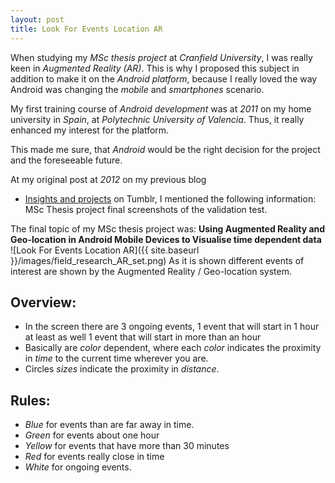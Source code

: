 ```yaml
---
layout: post
title: Look For Events Location AR
---
```


When studying my *MSc thesis project* at *Cranfield University*,
I was really keen in *Augmented Reality (AR)*.
This is why I proposed this subject in addition to make it on the *Android platform*,
because I really loved the way Android was changing the *mobile* and *smartphones* scenario.

My first training course of *Android development* was at *2011* on my home university in *Spain*,
at *Polytechnic University of Valencia*. Thus, it really enhanced my interest for the platform.

This made me sure, that *Android* would be the right decision for the project and the foreseeable future.

At my original post at *2012* on my previous blog
- [Insights and projects](http://insightsandprojects.tumblr.com/) on Tumblr,
I mentioned the following information:
MSc Thesis project final screenshots of the validation test.

The final topic of my MSc thesis project was: **Using Augmented Reality and Geo-location in Android Mobile Devices to Visualise time dependent data**
![Look For Events Location AR]({{ site.baseurl }}/images/field_research_AR_set.png)
As it is shown different events of interest are shown by the Augmented Reality / Geo-location system.

## Overview:
- In the screen there are 3 ongoing events, 1 event that will start in 1 hour at least as well 1 event that will start in more than an hour
- Basically are *color* dependent, where each *color* indicates the proximity in *time* to the current time wherever you are.
- Circles *sizes* indicate the proximity in *distance*.

## Rules:
- *Blue* for events than are far away in time.
- *Green* for events about one hour
- *Yellow* for events that have more than 30 minutes
- *Red* for events really close in time
- *White* for ongoing events.